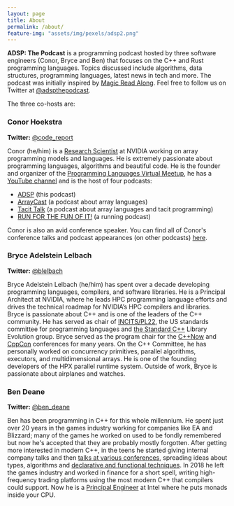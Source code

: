 ```yaml
---
layout: page
title: About
permalink: /about/
feature-img: "assets/img/pexels/adsp2.png"
---
```


**ADSP: The Podcast** is a programming podcast hosted by three software engineers (Conor, Bryce and Ben) that focuses on the C++ and Rust programming languages. Topics discussed include algorithms, data structures, programming languages, latest news in tech and more. The podcast was initially inspired by [Magic Read Along](http://www.magicreadalong.com/). Feel free to follow us on Twitter at [@adspthepodcast](https://twitter.com/adspthepodcast).

The three co-hosts are:

### Conor Hoekstra 

**Twitter:** [@code_report](https://twitter.com/code_report)
 
Conor (he/him) is a [Research Scientist](https://www.linkedin.com/in/conorhoekstra/) at NVIDIA working on array programming models and languages. He is extremely passionate about programming languages, algorithms and beautiful code. He is the founder and organizer of the [Programming Languages Virtual Meetup](https://www.meetup.com/Programming-Languages-Toronto-Meetup/), he has a [YouTube channel](https://www.youtube.com/codereport) and is the host of four podcasts: 

* [ADSP](https://adspthepodcast.com/) (this podcast)
* [ArrayCast](https://www.arraycast.com/) (a podcast about array languages)
* [Tacit Talk](https://tacittalk.com/) (a podcast about array languages and tacit programming)
* [RUN FOR THE FUN OF IT!](https://runforthefunofit.com/) (a running podcast)

Conor is also an avid conference speaker. You can find all of Conor's conference talks and podcast appearances (on other podcasts) [here](https://github.com/codereport/Talks/blob/master/README.md).

### Bryce Adelstein Lelbach 

**Twitter:** [@blelbach](https://twitter.com/blelbach)

Bryce Adelstein Lelbach (he/him) has spent over a decade developing programming languages, compilers, and software libraries. He is a Principal Architect at NVIDIA, where he leads HPC programming language efforts and drives the technical roadmap for NVIDIA’s HPC compilers and libraries. Bryce is passionate about C++ and is one of the leaders of the C++ community. He has served as chair of [INCITS/PL22](https://www.incits.org/committees/pl22), the US standards committee for programming languages and [the Standard C++](https://isocpp.org/std/the-committee) Library Evolution group. Bryce served as the program chair for the [C++Now](https://cppnow.org/) and [CppCon](https://cppcon.org/) conferences for many years. On the C++ Committee, he has personally worked on concurrency primitives, parallel algorithms, executors, and multidimensional arrays. He is one of the founding developers of the HPX parallel runtime system. Outside of work, Bryce is passionate about airplanes and watches.

### Ben Deane

**Twitter:** [@ben_deane](https://x.com/ben_deane)

Ben has been programming in C++ for this whole millennium. He spent just over 20 years in the games industry working for companies like EA and Blizzard; many of the games he worked on used to be fondly remembered but now he's accepted that they are probably mostly forgotten. After getting more interested in modern C++, in the teens he started giving internal company talks and then [talks at various conferences](https://www.youtube.com/playlist?list=PLVFrD1dmDdvea7aPDCrp9A1EAU3DLw7GE), spreading ideas about types, algorithms and [declarative and functional techniques](https://www.youtube.com/watch?v=2ouxETt75R4). In 2018 he left the games industry and worked in finance for a short spell, writing high-frequency trading platforms using the most modern C++ that compilers could support. Now he is a [Principal Engineer](https://www.linkedin.com/in/elbeno) at Intel where he puts monads inside your CPU.
